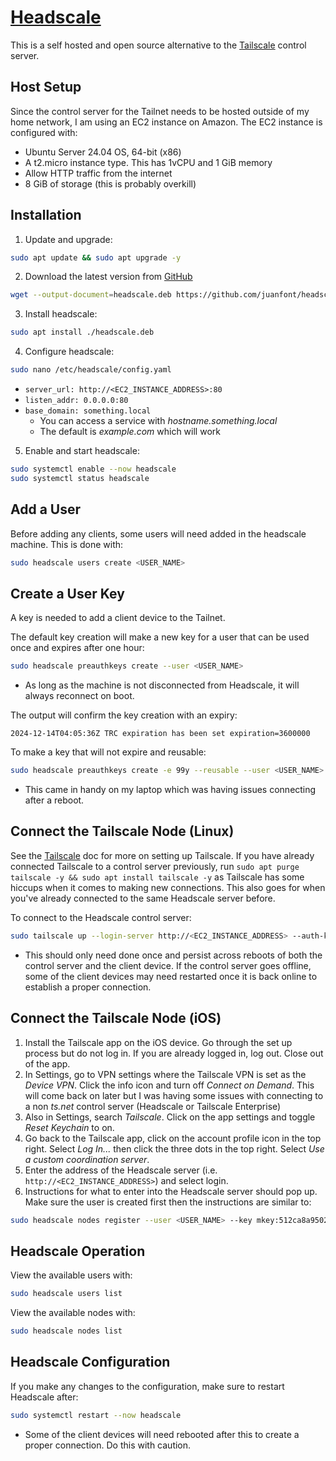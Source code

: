 # [Headscale](https://headscale.net/)

This is a self hosted and open source alternative to the [Tailscale](./tailscale.md) control server.
## Host Setup

Since the control server for the Tailnet needs to be hosted outside of my home network, I am using an EC2 instance on Amazon. The EC2 instance is configured with:
- Ubuntu Server 24.04 OS, 64-bit (x86)
- A t2.micro instance type. This has 1vCPU and 1 GiB memory
- Allow HTTP traffic from the internet
- 8 GiB of storage (this is probably overkill)
## Installation

1. Update and upgrade:
```bash
sudo apt update && sudo apt upgrade -y
```

2. Download the latest version from [GitHub](https://github.com/juanfont/headscale/releases)
```bash 
wget --output-document=headscale.deb https://github.com/juanfont/headscale/releases/download/v0.23.0/headscale_0.23.0_linux_amd64.deb
```

3. Install headscale:
```bash
sudo apt install ./headscale.deb
```

4. Configure headscale:
```bash
sudo nano /etc/headscale/config.yaml
```
- `server_url: http://<EC2_INSTANCE_ADDRESS>:80`
- `listen_addr: 0.0.0.0:80`
- `base_domain: something.local`
	- You can access a service with *hostname.something.local*
	- The default is *example.com* which will work

5. Enable and start headscale:
```bash
sudo systemctl enable --now headscale
sudo systemctl status headscale
```
## Add a User

Before adding any clients, some users will need added in the headscale machine. This is done with:
```bash
sudo headscale users create <USER_NAME>
```
## Create a User Key

A key is needed to add a client device to the Tailnet.

The default key creation will make a new key for a user that can be used once and expires after one hour:
```bash
sudo headscale preauthkeys create --user <USER_NAME>
```
- As long as the machine is not disconnected from Headscale, it will always reconnect on boot.

The output will confirm the key creation with an expiry:
```log
2024-12-14T04:05:36Z TRC expiration has been set expiration=3600000
```

To make a key that will not expire and reusable:
```bash
sudo headscale preauthkeys create -e 99y --reusable --user <USER_NAME>
```
- This came in handy on my laptop which was having issues connecting after a reboot.
## Connect the Tailscale Node (Linux)

See the [Tailscale](./tailscale.md) doc for more on setting up Tailscale. If you have already connected Tailscale to a control server previously, run `sudo apt purge tailscale -y && sudo apt install tailscale -y` as Tailscale has some hiccups when it comes to making new connections. This also goes for when you've already connected to the same Headscale server before.

To connect to the Headscale control server:
```bash
sudo tailscale up --login-server http://<EC2_INSTANCE_ADDRESS> --auth-key <AUTH_KEY>
```
- This should only need done once and persist across reboots of both the control server and the client device. If the control server goes offline, some of the client devices may need restarted once it is back online to establish a proper connection.
## Connect the Tailscale Node (iOS)

1. Install the Tailscale app on the iOS device. Go through the set up process but do not log in. If you are already logged in, log out. Close out of the app.
2. In Settings, go to VPN settings where the Tailscale VPN is set as the *Device VPN*. Click the info icon and turn off *Connect on Demand*. This will come back on later but I was having some issues with connecting to a non *ts.net* control server (Headscale or Tailscale Enterprise)
3. Also in Settings, search *Tailscale*. Click on the app settings and toggle *Reset Keychain* to on.
4. Go back to the Tailscale app, click on the account profile icon in the top right. Select *Log In...* then click the three dots in the top right. Select *Use a custom coordination server*.
5. Enter the address of the Headscale server (i.e. `http://<EC2_INSTANCE_ADDRESS>`) and select login.
6. Instructions for what to enter into the Headscale server should pop up. Make sure the user is created first then the instructions are similar to:
```bash
sudo headscale nodes register --user <USER_NAME> --key mkey:512ca8a95023ea4fa36acb14b02895db9ce02caa32eadce593dfeb47acdf944e
```
## Headscale Operation

View the available users with:
```bash
sudo headscale users list
```

View the available nodes with:
```bash
sudo headscale nodes list
```
## Headscale Configuration

If you make any changes to the configuration, make sure to restart Headscale after:
```bash
sudo systemctl restart --now headscale
```
- Some of the client devices will need rebooted after this to create a proper connection. Do this with caution.